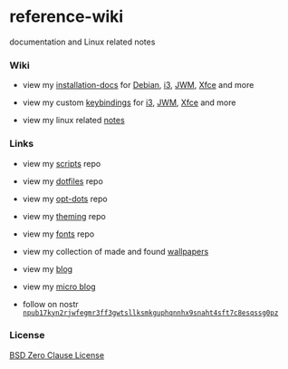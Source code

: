 # reference-wiki

documentation and Linux related notes

### Wiki

- view my [installation-docs](https://github.com/e33io/reference-wiki/tree/main/installation-docs) for [Debian](https://github.com/e33io/reference-wiki/tree/main/installation-docs/debian-base-installation.md), [i3](https://github.com/e33io/reference-wiki/tree/main/installation-docs/debian-i3-installation.md), [JWM](https://github.com/e33io/reference-wiki/tree/main/installation-docs/debian-jwm-installation.md), [Xfce](https://github.com/e33io/reference-wiki/tree/main/installation-docs/debian-xfce-installation.md) and more

- view my custom [keybindings](https://github.com/e33io/reference-wiki/tree/main/keybindings) for [i3](https://github.com/e33io/reference-wiki/tree/main/keybindings/i3-keybindings.md), [JWM](https://github.com/e33io/reference-wiki/tree/main/keybindings/jwm-keybindings.md), [Xfce](https://github.com/e33io/reference-wiki/tree/main/keybindings/xfce-keybindings.md) and more

- view my linux related [notes](https://github.com/e33io/reference-wiki/tree/main/notes)

### Links

- view my [scripts](https://github.com/e33io/scripts) repo

- view my [dotfiles](https://github.com/e33io/dotfiles) repo

- view my [opt-dots](https://github.com/e33io/opt-dots) repo

- view my [theming](https://github.com/e33io/theming) repo

- view my [fonts](https://github.com/e33io/fonts) repo

- view my collection of made and found [wallpapers](https://i.e33.io/wallpapers)

- view my [blog](https://e33.io)

- view my [micro blog](https://micro.e33.io)

- follow on nostr [`npub17kyn2rjwfegmr3ff3gwtsllksmkguphqnnhx9snaht4sft7c8esqssg0pz`](https://primal.net/p/npub17kyn2rjwfegmr3ff3gwtsllksmkguphqnnhx9snaht4sft7c8esqssg0pz)

### License
[BSD Zero Clause License](https://github.com/e33io/reference-wiki/blob/main/LICENSE)
